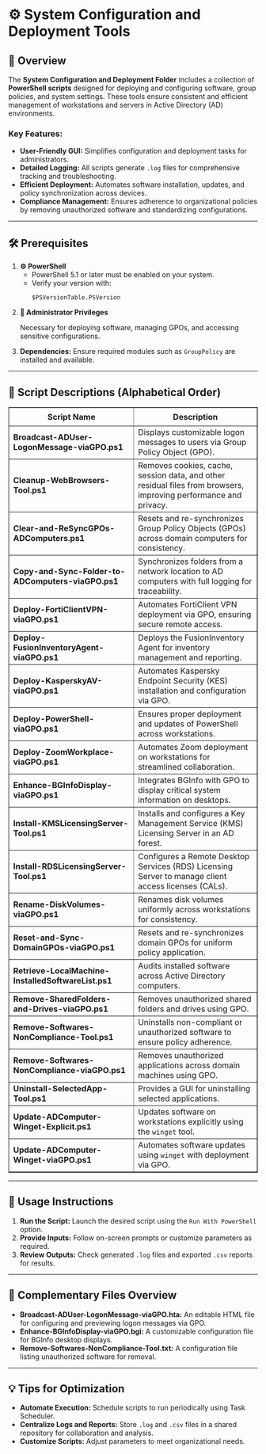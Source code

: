 <div>
  <h1>⚙️ System Configuration and Deployment Tools</h1>

  <h2>📝 Overview</h2>
  <p>
    The <strong>System Configuration and Deployment Folder</strong> includes a collection of 
    <strong>PowerShell scripts</strong> designed for deploying and configuring software, group policies, and system settings. 
    These tools ensure consistent and efficient management of workstations and servers in Active Directory (AD) environments.
  </p>

  <h3>Key Features:</h3>
  <ul>
    <li><strong>User-Friendly GUI:</strong> Simplifies configuration and deployment tasks for administrators.</li>
    <li><strong>Detailed Logging:</strong> All scripts generate <code>.log</code> files for comprehensive tracking and troubleshooting.</li>
    <li><strong>Efficient Deployment:</strong> Automates software installation, updates, and policy synchronization across devices.</li>
    <li><strong>Compliance Management:</strong> Ensures adherence to organizational policies by removing unauthorized software and standardizing configurations.</li>
  </ul>

  <hr />

  <h2>🛠️ Prerequisites</h2>
  <ol>
    <li>
      <strong>⚙️ PowerShell</strong>
      <ul>
        <li>PowerShell 5.1 or later must be enabled on your system.</li>
        <li>Verify your version with:
          <pre><code>$PSVersionTable.PSVersion</code></pre>
        </li>
      </ul>
    </li>
    <li>
      <strong>🔑 Administrator Privileges</strong>
      <p>Necessary for deploying software, managing GPOs, and accessing sensitive configurations.</p>
    </li>
    <li>
      <strong>Dependencies:</strong> Ensure required modules such as <code>GroupPolicy</code> are installed and available.</li>
  </ol>

  <hr />

  <h2>📄 Script Descriptions (Alphabetical Order)</h2>
  <table border="1" style="border-collapse: collapse; width: 100%;">
    <thead>
      <tr>
        <th style="padding: 8px;">Script Name</th>
        <th style="padding: 8px;">Description</th>
      </tr>
    </thead>
    <tbody>
      <tr>
        <td><strong>Broadcast-ADUser-LogonMessage-viaGPO.ps1</strong></td>
        <td>Displays customizable logon messages to users via Group Policy Object (GPO).</td>
      </tr>
      <tr>
        <td><strong>Cleanup-WebBrowsers-Tool.ps1</strong></td>
        <td>Removes cookies, cache, session data, and other residual files from browsers, improving performance and privacy.</td>
      </tr>
      <tr>
        <td><strong>Clear-and-ReSyncGPOs-ADComputers.ps1</strong></td>
        <td>Resets and re-synchronizes Group Policy Objects (GPOs) across domain computers for consistency.</td>
      </tr>
      <tr>
        <td><strong>Copy-and-Sync-Folder-to-ADComputers-viaGPO.ps1</strong></td>
        <td>Synchronizes folders from a network location to AD computers with full logging for traceability.</td>
      </tr>
      <tr>
        <td><strong>Deploy-FortiClientVPN-viaGPO.ps1</strong></td>
        <td>Automates FortiClient VPN deployment via GPO, ensuring secure remote access.</td>
      </tr>
      <tr>
        <td><strong>Deploy-FusionInventoryAgent-viaGPO.ps1</strong></td>
        <td>Deploys the FusionInventory Agent for inventory management and reporting.</td>
      </tr>
      <tr>
        <td><strong>Deploy-KasperskyAV-viaGPO.ps1</strong></td>
        <td>Automates Kaspersky Endpoint Security (KES) installation and configuration via GPO.</td>
      </tr>
      <tr>
        <td><strong>Deploy-PowerShell-viaGPO.ps1</strong></td>
        <td>Ensures proper deployment and updates of PowerShell across workstations.</td>
      </tr>
      <tr>
        <td><strong>Deploy-ZoomWorkplace-viaGPO.ps1</strong></td>
        <td>Automates Zoom deployment on workstations for streamlined collaboration.</td>
      </tr>
      <tr>
        <td><strong>Enhance-BGInfoDisplay-viaGPO.ps1</strong></td>
        <td>Integrates BGInfo with GPO to display critical system information on desktops.</td>
      </tr>
      <tr>
        <td><strong>Install-KMSLicensingServer-Tool.ps1</strong></td>
        <td>Installs and configures a Key Management Service (KMS) Licensing Server in an AD forest.</td>
      </tr>
      <tr>
        <td><strong>Install-RDSLicensingServer-Tool.ps1</strong></td>
        <td>Configures a Remote Desktop Services (RDS) Licensing Server to manage client access licenses (CALs).</td>
      </tr>
      <tr>
        <td><strong>Rename-DiskVolumes-viaGPO.ps1</strong></td>
        <td>Renames disk volumes uniformly across workstations for consistency.</td>
      </tr>
      <tr>
        <td><strong>Reset-and-Sync-DomainGPOs-viaGPO.ps1</strong></td>
        <td>Resets and re-synchronizes domain GPOs for uniform policy application.</td>
      </tr>
      <tr>
        <td><strong>Retrieve-LocalMachine-InstalledSoftwareList.ps1</strong></td>
        <td>Audits installed software across Active Directory computers.</td>
      </tr>
      <tr>
        <td><strong>Remove-SharedFolders-and-Drives-viaGPO.ps1</strong></td>
        <td>Removes unauthorized shared folders and drives using GPO.</td>
      </tr>
      <tr>
        <td><strong>Remove-Softwares-NonCompliance-Tool.ps1</strong></td>
        <td>Uninstalls non-compliant or unauthorized software to ensure policy adherence.</td>
      </tr>
      <tr>
        <td><strong>Remove-Softwares-NonCompliance-viaGPO.ps1</strong></td>
        <td>Removes unauthorized applications across domain machines using GPO.</td>
      </tr>
      <tr>
        <td><strong>Uninstall-SelectedApp-Tool.ps1</strong></td>
        <td>Provides a GUI for uninstalling selected applications.</td>
      </tr>
      <tr>
        <td><strong>Update-ADComputer-Winget-Explicit.ps1</strong></td>
        <td>Updates software on workstations explicitly using the <code>winget</code> tool.</td>
      </tr>
      <tr>
        <td><strong>Update-ADComputer-Winget-viaGPO.ps1</strong></td>
        <td>Automates software updates using <code>winget</code> with deployment via GPO.</td>
      </tr>
    </tbody>
  </table>

  <hr />

  <h2>🚀 Usage Instructions</h2>
  <ol>
    <li><strong>Run the Script:</strong> Launch the desired script using the <code>Run With PowerShell</code> option.</li>
    <li><strong>Provide Inputs:</strong> Follow on-screen prompts or customize parameters as required.</li>
    <li><strong>Review Outputs:</strong> Check generated <code>.log</code> files and exported <code>.csv</code> reports for results.</li>
  </ol>

  <hr />

  <h2>📄 Complementary Files Overview</h2>
  <ul>
    <li>
      <strong>Broadcast-ADUser-LogonMessage-viaGPO.hta:</strong> 
      An editable HTML file for configuring and previewing logon messages via GPO.
    </li>
    <li>
      <strong>Enhance-BGInfoDisplay-viaGPO.bgi:</strong> 
      A customizable configuration file for BGInfo desktop displays.
    </li>
    <li>
      <strong>Remove-Softwares-NonCompliance-Tool.txt:</strong> 
      A configuration file listing unauthorized software for removal.
    </li>
  </ul>

  <hr />

  <h2>💡 Tips for Optimization</h2>
  <ul>
    <li><strong>Automate Execution:</strong> Schedule scripts to run periodically using Task Scheduler.</li>
    <li><strong>Centralize Logs and Reports:</strong> Store <code>.log</code> and <code>.csv</code> files in a shared repository for collaboration and analysis.</li>
    <li><strong>Customize Scripts:</strong> Adjust parameters to meet organizational needs.</li>
  </ul>
</div>
